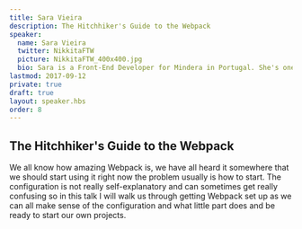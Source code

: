 ```yaml
---
title: Sara Vieira
description: The Hitchhiker's Guide to the Webpack
speaker:
  name: Sara Vieira
  twitter: NikkitaFTW
  picture: NikkitaFTW_400x400.jpg
  bio: Sara is a Front-End Developer for Mindera in Portugal. She's one of those few people in the world who love what they do and believe that the internet is something we are building and making better on a daily basis may that be through education websites or simply by creating useful one page applications. She is also a blogger on the weekend and has her work featured on Developer Drive and Webdesigner Depot. When she isn't on the internet she's a total TV Show addict and video game lover.
lastmod: 2017-09-12
private: true
draft: true
layout: speaker.hbs
order: 8
---
```


## The Hitchhiker's Guide to the Webpack

We all know how amazing Webpack is, we have all heard it somewhere that we should start using it right now the problem usually is how to start. The configuration is not really self-explanatory and can sometimes get really confusing so in this talk I will walk us through getting Webpack set up as we can all make sense of the configuration and what little part does and be ready to start our own projects.
